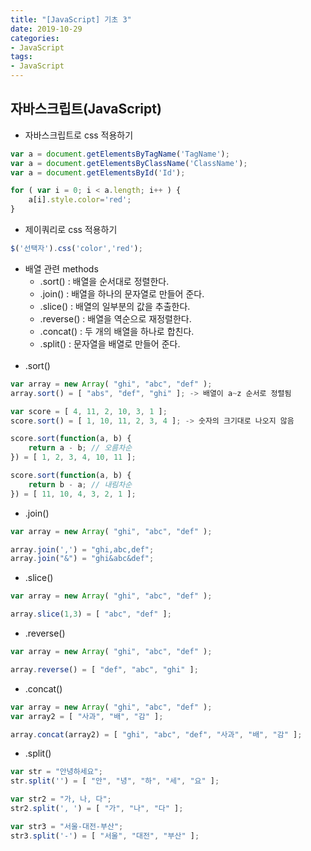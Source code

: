 ```yaml
---
title: "[JavaScript] 기초 3"
date: 2019-10-29
categories:
- JavaScript
tags:
- JavaScript
---
```


## 자바스크립트(JavaScript)

- 자바스크립트로 css 적용하기

```javascript
var a = document.getElementsByTagName('TagName');
var a = document.getElementsByClassName('ClassName');
var a = document.getElementsById('Id');

for ( var i = 0; i < a.length; i++ ) {
    a[i].style.color='red';
}
```

- 제이쿼리로 css 적용하기

```javascript
$('선택자').css('color','red');
```

- 배열 관련 methods
    - .sort() : 배열을 순서대로 정렬한다.
    - .join() : 배열을 하나의 문자열로 만들어 준다.
    - .slice() : 배열의 일부분의 값을 추출한다.
    - .reverse() : 배열을 역순으로 재정렬한다.
    - .concat() : 두 개의 배열을 하나로 합친다.
    - .split() : 문자열을 배열로 만들어 준다.<br><br>
- .sort()

```javascript
var array = new Array( "ghi", "abc", "def" );
array.sort() = [ "abs", "def", "ghi" ]; -> 배열이 a~z 순서로 정렬됨

var score = [ 4, 11, 2, 10, 3, 1 ];
score.sort() = [ 1, 10, 11, 2, 3, 4 ]; -> 숫자의 크기대로 나오지 않음

score.sort(function(a, b) { 
    return a - b; // 오름차순
}) = [ 1, 2, 3, 4, 10, 11 ];

score.sort(function(a, b) { 
    return b - a; // 내림차순
}) = [ 11, 10, 4, 3, 2, 1 ];
```
- .join()

```javascript
var array = new Array( "ghi", "abc", "def" );

array.join(',') = "ghi,abc,def";
array.join("&") = "ghi&abc&def";
```

- .slice()

```javascript
var array = new Array( "ghi", "abc", "def" );

array.slice(1,3) = [ "abc", "def" ];
```
- .reverse()

```javascript
var array = new Array( "ghi", "abc", "def" );

array.reverse() = [ "def", "abc", "ghi" ];
```

- .concat()

```javascript
var array = new Array( "ghi", "abc", "def" );
var array2 = [ "사과", "배", "감" ];

array.concat(array2) = [ "ghi", "abc", "def", "사과", "배", "감" ];
```

- .split()

```javascript
var str = "안녕하세요";
str.split('') = [ "안", "녕", "하", "세", "요" ];

var str2 = "가, 나, 다";
str2.split(', ') = [ "가", "나", "다" ];

var str3 = "서울-대전-부산";
str3.split('-') = [ "서울", "대전", "부산" ];
```
